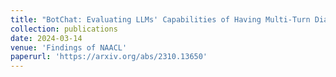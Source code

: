 ```yaml
---
title: "BotChat: Evaluating LLMs' Capabilities of Having Multi-Turn Dialogues"
collection: publications
date: 2024-03-14
venue: 'Findings of NAACL'
paperurl: 'https://arxiv.org/abs/2310.13650'
---
```

